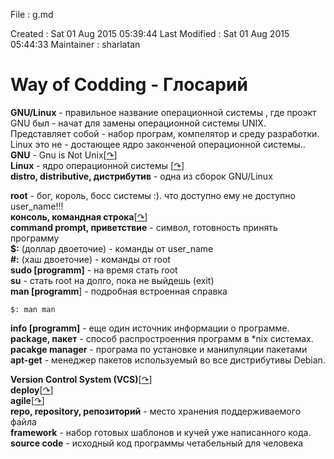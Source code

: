 File          : g.md

Created       : Sat 01 Aug 2015 05:39:44
Last Modified : Sat 01 Aug 2015 05:44:33
Maintainer    : sharlatan


#  Way of Codding - Глосарий #

__GNU/Linux__ - правильное название операционной системы , где проэкт GNU был
              - начат для замены операционной системы UNIX. Представляет собой
              - набор програм, компелятор и среду разработки. Linux это не
              - достающее ядро законченой операционной системы..  
__GNU__ - Gnu is Not Unix\[[↷](https://www.gnu.org/home.en.html "GNU OS")\]  
__Linux__ - ядро операционной системы \[[↷](https://kernel.org/ "Linux Kernel")\]  
__distro, distributive, дистрибутив__ - одна из сборок  GNU/Linux  

__root__ - бог, король, босс системы :). что доступно ему не доступно  user_name!!!  
__консоль, командная строка__\[[↷](https://goo.gl/rfjOh "Command-line interface")\]  
__command prompt, приветствие__ - символ, готовность принять программу  
__$:__ (доллар двоеточие) - команды от user_name  
__\#:__ (хаш двоеточие) - команды от root  
__sudo [programm]__ - на время стать root  
__su__ - стать root на долго, пока не выйдешь (exit)  
__man [programm__] - подробная встроенная справка  

    $: man man

__info [programm]__ - еще один источник информации о программе.  
__package, пакет__ - способ распростроенния программ в \*nix системах.  
__pacakge manager__  - програма по установке и манипуляции пакетами  
__apt-get__ - менеджер пакетов используемый во все дистрибутивы Debian.  

__Version Control System (VCS)__\[[↷](https://goo.gl/UV5dd9 "СУВ")\]  
__deploy__\[[↷](https://goo.gl/spqxxk "Software deployment")\]  
__agile__\[[↷](https://goo.gl/nJ7R5 "Agile software development")\]   
__repo, repository, репозиторий__ - место хранения поддерживаемого файла  
__framework__ -  набор готовых шаблонов и кучей уже написанного кода.  
__source code__ - исходный код программы четабельный для человека  


